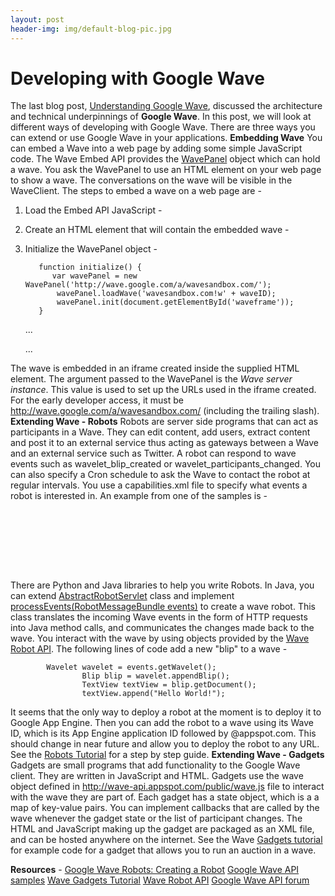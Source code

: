 ```yaml
---
layout: post
header-img: img/default-blog-pic.jpg
---
```


# Developing with Google Wave

The last blog post, [Understanding Google Wave](http://blog.xebia.com/2009/06/08/understanding-google-wave/), discussed the architecture and technical underpinnings of **Google Wave**. In this post, we will look at different ways of developing with Google Wave.  There are three ways you can extend or use Google Wave in your applications. **Embedding Wave** You can embed a Wave into a web page by adding some simple JavaScript code. The Wave Embed API provides the [WavePanel](http://code.google.com/apis/wave/embed/guide.html#WavePanel) object which can hold a wave. You ask the WavePanel to use an HTML element on your web page to show a wave. The conversations on the wave will be visible in the WaveClient. The steps to embed a wave on a web page are - 

  1. Load the Embed API JavaScript - 
    
        
    

  2. Create an HTML element that will contain the embedded wave - 
    
        
    
    
    

  3. Initialize the WavePanel object - 
    
        	function initialize() {
    	       var wavePanel = new WavePanel('http://wave.google.com/a/wavesandbox.com/');
    	      	wavePanel.loadWave('wavesandbox.com!w' + waveID);
          		wavePanel.init(document.getElementById('waveframe'));
        	}
    	...
    	  
    	...
    

The wave is embedded in an iframe created inside the supplied HTML element. The argument passed to the WavePanel is the _Wave server instance_. This value is used to set up the URLs used in the iframe created. For the early developer access, it must be http://wave.google.com/a/wavesandbox.com/ (including the trailing slash). **Extending Wave - Robots** Robots are server side programs that can act as participants in a Wave. They can edit content, add users, extract content and post it to an external service thus acting as gateways between a Wave and an external service such as Twitter. A robot can respond to wave events such as wavelet_blip_created or wavelet_participants_changed. You can also specify a Cron schedule to ask the Wave to contact the robot at regular intervals. You use a capabilities.xml file to specify what events a robot is interested in. An example from one of the samples is - 
    
    
    
    
         
              
            
         
              
         
         
    
    

There are Python and Java libraries to help you write Robots. In Java, you can extend [AbstractRobotServlet](http://wave-robot-java-client.googlecode.com/svn/trunk/doc/com/google/wave/api/AbstractRobotServlet.html) class and implement [processEvents(RobotMessageBundle events)](http://wave-robot-java-client.googlecode.com/svn/trunk/doc/com/google/wave/api/AbstractRobotServlet.html#processEvents\(com.google.wave.api.RobotMessageBundle\)) to create a wave robot. This class translates the incoming Wave events in the form of HTTP requests into Java method calls, and communicates the changes made back to the wave. You interact with the wave by using objects provided by the [Wave Robot API](http://wave-robot-java-client.googlecode.com/svn/trunk/doc/index.html). The following lines of code add a new "blip" to a wave - 
    
    
    		Wavelet wavelet = events.getWavelet();
                	Blip blip = wavelet.appendBlip();
                	TextView textView = blip.getDocument();
                	textView.append("Hello World!");
    

It seems that the only way to deploy a robot at the moment is to deploy it to Google App Engine. Then you can add the robot to a wave using its Wave ID, which is its App Engine application ID followed by @appspot.com. This should change in near future and allow you to deploy the robot to any URL. See the [Robots Tutorial](http://code.google.com/apis/wave/extensions/robots/guide.html) for a step by step guide. **Extending Wave - Gadgets** Gadgets are small programs that add functionality to the Google Wave client. They are written in JavaScript and HTML. Gadgets use the wave object defined in <http://wave-api.appspot.com/public/wave.js> file to interact with the wave they are part of. Each gadget has a state object, which is a a map of key-value pairs. You can implement callbacks that are called by the wave whenever the gadget state or the list of participant changes. The HTML and JavaScript making up the gadget are packaged as an XML file, and can be hosted anywhere on the internet. See the Wave [Gadgets tutorial](http://code.google.com/apis/wave/extensions/gadgets/guide.html) for example code for a gadget that allows you to run an auction in a wave. 

**Resources** \- [Google Wave Robots: Creating a Robot](http://code.google.com/apis/wave/extensions/robots/guide.html) [Google Wave API samples](http://code.google.com/apis/wave/samples/index.html) [Wave Gadgets Tutorial](http://code.google.com/apis/wave/extensions/gadgets/guide.html) [Wave Robot API](http://wave-robot-java-client.googlecode.com/svn/trunk/doc/index.html) [Google Wave API forum](http://groups.google.com/group/google-wave-api)
